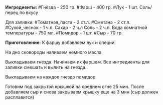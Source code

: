 
**Ингредиенты:**
#Гнёзда - 250 гр.
#Фарш - 400 гр.
#Лук - 1 шт.
Соль/ перец по вкусу

Для заливки:
#Томатная_паста - 2 ст.л.
#Сметана - 2 ст.л.
#Сухой_чеснок - 1 ч.л.
Сахар - 2 ч.л
Соль - 2 ч.л.
Вода комнатной температуры - 750 мл.
#Помидор - 1 шт.
#Сыр - 70 гр.

**Приготовление:**
К фаршу добавляем лук и специи.

На дно сковороды наливаем немного масла.

Выкладываем гнезда. Начинаем их фаршем. Все ингредиенты для заливки смешать и вылить на гнезда.

Выкладываем на каждое гнездо помидор.

Готовим под закрытой крышкой на среднем огне 25 мин. После добавляем сыр и снова закрываем крышку еще на 3 мин (сыр должен расплавится)